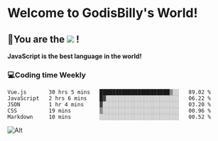 # Welcome to GodisBilly's World!
## :partying_face:You are the  ![](https://visitor-badge.glitch.me/badge?page_id=Godisbilly.readme) !
**JavaScript is the best language in the world!**
### :computer:Coding time Weekly
  <!--START_SECTION:waka-->
```text
Vue.js       30 hrs 5 mins   ██████████████████████▒░░   89.02 % 
JavaScript   2 hrs 6 mins    █▓░░░░░░░░░░░░░░░░░░░░░░░   06.22 % 
JSON         1 hr 4 mins     ▓░░░░░░░░░░░░░░░░░░░░░░░░   03.20 % 
CSS          19 mins         ▒░░░░░░░░░░░░░░░░░░░░░░░░   00.96 % 
Markdown     10 mins         ░░░░░░░░░░░░░░░░░░░░░░░░░   00.52 % 
```
<!--END_SECTION:waka-->
![Alt](https://repobeats.axiom.co/api/embed/eeff64f6cf3d966257bdb597911b88a4c137d508.svg "Repobeats analytics image")
